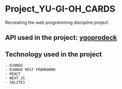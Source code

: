 # Project_YU-GI-OH_CARDS
Recreating the web programming discipline project

## API used in the project: <a href = "https://ygoprodeck.com/api-guide/">ygoprodeck <a/> </b>

## Technology used in the project
    - DJANGO
    - DJANGO REST FRAMEWORK
    - REACT
    - NEXT.JS
    - SQLITE3
    